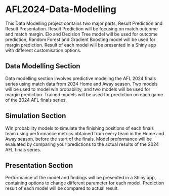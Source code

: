 # AFL2024-Data-Modelling
This Data Modelling project contains two major parts, Result Prediction and Result Presentation. Result Prediction will be focusing on match outcome and match margin. Elo and Decision Tree model will be used for outcome prediction, Random Forest and Gradient Boosting model will be used for margin prediction. Result of each model will be presented in a Shiny app with different customisation options. 

## Data Modelling Section
Data modelling section involves predictive modeling the AFL 2024 finals series using match data from 2024 Home and Away season. Two models will be used to model win probability, and two models will be used for margin prediction. Trained models will be used for prediction on each game of the 2024 AFL finals series.

## Simulation Section
Win probability models to simulate the finishing positions of each finals team using performance metrics obtained from every team in the Home and Away season, before the start of the finals. Model preformance will be evaluated by comparing your predictions to the actual results of the 2024 AFL finals series.

## Presentation Section
Performance of the model and findings will be presented in a Shiny app, containing options to change different parameter for each model. Prediction result of each model will be compared to actual result.
